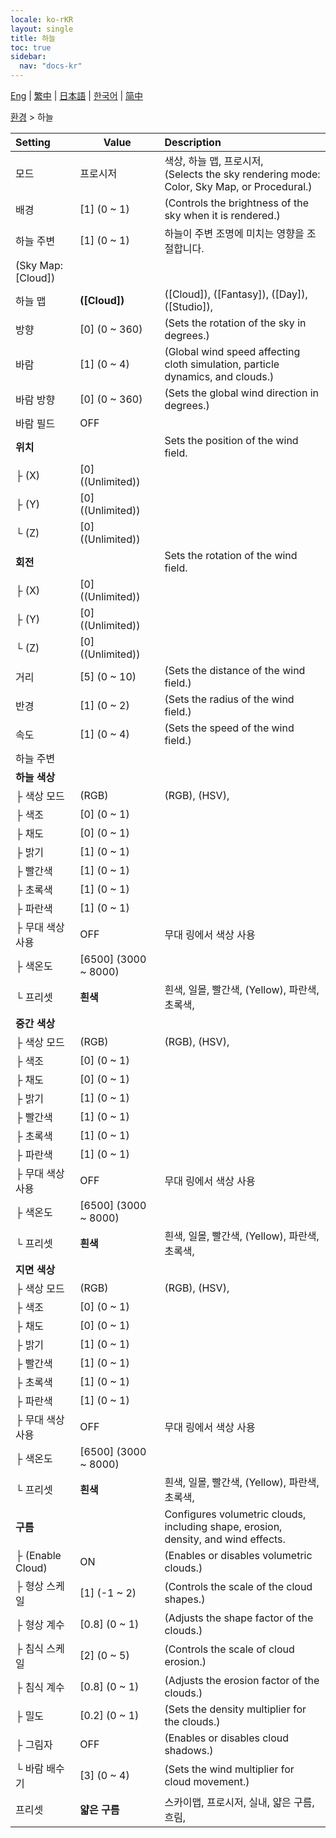 ```yaml
---
locale: ko-rKR
layout: single
title: 하늘
toc: true
sidebar:
  nav: "docs-kr"
---
```

[Eng](/dancexr/menu/2025.4/scene/sky) | [繁中](/tw/dancexr/menu/2025.4/scene/sky) | [日本語](/jp/dancexr/menu/2025.4/scene/sky) | [한국어](/kr/dancexr/menu/2025.4/scene/sky) | [简中](/zh/dancexr/menu/2025.4/scene/sky)

[환경](../menu#환경) > 하늘



| Setting | Value | Description |
| :--- | --- | :--- |
| 모드 | 프로시저 | 색상, 하늘 맵, 프로시저, <br/>(Selects the sky rendering mode: Color, Sky Map, or Procedural.)
| 배경 | [1] (0 ~ 1) | (Controls the brightness of the sky when it is rendered.)
| 하늘 주변 | [1] (0 ~ 1) | 하늘이 주변 조명에 미치는 영향을 조절합니다.
| (Sky Map: [Cloud]) || 
| 하늘 맵 | **([Cloud])** | ([Cloud]), ([Fantasy]), ([Day]), ([Studio]),  |
| 방향 | [0] (0 ~ 360) | (Sets the rotation of the sky in degrees.)
| 바람 | [1] (0 ~ 4) | (Global wind speed affecting cloth simulation, particle dynamics, and clouds.)
| 바람 방향 | [0] (0 ~ 360) | (Sets the global wind direction in degrees.)
| 바람 필드 | OFF | 
| **위치** | | Sets the position of the wind field.
| ├ (X) | [0] ((Unlimited)) | 
| ├ (Y) | [0] ((Unlimited)) | 
| └ (Z) | [0] ((Unlimited)) | 
| **회전** | | Sets the rotation of the wind field.
| ├ (X) | [0] ((Unlimited)) | 
| ├ (Y) | [0] ((Unlimited)) | 
| └ (Z) | [0] ((Unlimited)) | 
| 거리 | [5] (0 ~ 10) | (Sets the distance of the wind field.)
| 반경 | [1] (0 ~ 2) | (Sets the radius of the wind field.)
| 속도 | [1] (0 ~ 4) | (Sets the speed of the wind field.)
| 하늘 주변 || 
| **하늘 색상** | | 
| ├ 색상 모드 | (RGB) | (RGB), (HSV), 
| ├ 색조 | [0] (0 ~ 1) | 
| ├ 채도 | [0] (0 ~ 1) | 
| ├ 밝기 | [1] (0 ~ 1) | 
| ├ 빨간색 | [1] (0 ~ 1) | 
| ├ 초록색 | [1] (0 ~ 1) | 
| ├ 파란색 | [1] (0 ~ 1) | 
| ├ 무대 색상 사용 | OFF | 무대 링에서 색상 사용
| ├ 색온도 | [6500] (3000 ~ 8000) | 
| └ 프리셋 | **흰색** | 흰색, 일몰, 빨간색, (Yellow), 파란색, 초록색,  |
| **중간 색상** | | 
| ├ 색상 모드 | (RGB) | (RGB), (HSV), 
| ├ 색조 | [0] (0 ~ 1) | 
| ├ 채도 | [0] (0 ~ 1) | 
| ├ 밝기 | [1] (0 ~ 1) | 
| ├ 빨간색 | [1] (0 ~ 1) | 
| ├ 초록색 | [1] (0 ~ 1) | 
| ├ 파란색 | [1] (0 ~ 1) | 
| ├ 무대 색상 사용 | OFF | 무대 링에서 색상 사용
| ├ 색온도 | [6500] (3000 ~ 8000) | 
| └ 프리셋 | **흰색** | 흰색, 일몰, 빨간색, (Yellow), 파란색, 초록색,  |
| **지면 색상** | | 
| ├ 색상 모드 | (RGB) | (RGB), (HSV), 
| ├ 색조 | [0] (0 ~ 1) | 
| ├ 채도 | [0] (0 ~ 1) | 
| ├ 밝기 | [1] (0 ~ 1) | 
| ├ 빨간색 | [1] (0 ~ 1) | 
| ├ 초록색 | [1] (0 ~ 1) | 
| ├ 파란색 | [1] (0 ~ 1) | 
| ├ 무대 색상 사용 | OFF | 무대 링에서 색상 사용
| ├ 색온도 | [6500] (3000 ~ 8000) | 
| └ 프리셋 | **흰색** | 흰색, 일몰, 빨간색, (Yellow), 파란색, 초록색,  |
| **구름** | | Configures volumetric clouds, including shape, erosion, density, and wind effects.
| ├ (Enable Cloud) | ON | (Enables or disables volumetric clouds.)
| ├ 형상 스케일 | [1] (-1 ~ 2) | (Controls the scale of the cloud shapes.)
| ├ 형상 계수 | [0.8] (0 ~ 1) | (Adjusts the shape factor of the clouds.)
| ├ 침식 스케일 | [2] (0 ~ 5) | (Controls the scale of cloud erosion.)
| ├ 침식 계수 | [0.8] (0 ~ 1) | (Adjusts the erosion factor of the clouds.)
| ├ 밀도 | [0.2] (0 ~ 1) | (Sets the density multiplier for the clouds.)
| ├ 그림자 | OFF | (Enables or disables cloud shadows.)
| └ 바람 배수기 | [3] (0 ~ 4) | (Sets the wind multiplier for cloud movement.)
| 프리셋 | **얇은 구름** | 스카이맵, 프로시저, 실내, 얇은 구름, 흐림,  |
